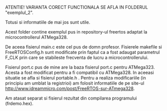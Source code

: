 ATENTIE! VARIANTA CORECT FUNCTIONALA SE AFLA IN FOLDERUL "exemplul_2". 

Totusi si informatiile de mai jos sunt utile.


Acest folder contine exemplul pus in repository-ul freertos adaptat la microcontrollerul ATMega328.

De aceea fisierul main.c este cel pus de domn profesor. Fisierele makefile si FreeRTOSConfig.h sunt modificate prin faptul ca a fost adaugat parametrul F_CLK prin care se stabileste frecventa de lucru a microcontrollerului.

Fisierul port.c pus de mine are la baza fisierul port.c pentru ATMega323. Acesta a fost modificat pentru a fi compatibil cu ATMega328. In aceeasi situatie se afla si fisierul portable.h .
Pentru a realiza modificariile (in principiu am umblat la registrioi) am folosit informatiile de pe site-ul http://www.idreammicro.com/post/FreeRTOS-sur-ATmega328.

Am atasat separat si fisierul rezultat din compilarea programului (frdemo.hex).
